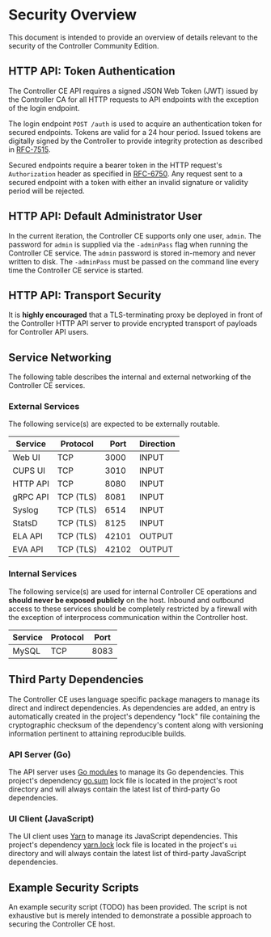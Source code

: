 # Security Overview

This document is intended to provide an overview of details relevant to the
security of the Controller Community Edition.

## HTTP API: Token Authentication

The Controller CE API requires a signed JSON Web Token (JWT) issued by the
Controller CA for all HTTP requests to API endpoints with the exception of the
login endpoint.

The login endpoint `POST /auth` is used to acquire an authentication token for
secured endpoints. Tokens are valid for a 24 hour period. Issued tokens are
digitally signed by the Controller to provide integrity protection as described
in [RFC-7515](https://www.rfc-editor.org/rfc/rfc7515.txt).

Secured endpoints require a bearer token in the HTTP request's `Authorization`
header as specified in [RFC-6750](https://tools.ietf.org/html/rfc6750). Any
request sent to a secured endpoint with a token with either an invalid signature
or validity period will be rejected.

## HTTP API: Default Administrator User

In the current iteration, the Controller CE supports only one user, `admin`. The
password for `admin` is supplied via the `-adminPass` flag when running the
Controller CE service. The `admin` password is stored in-memory and never
written to disk. The `-adminPass` must be passed on the command line every time
the Controller CE service is started.

## HTTP API: Transport Security

It is __highly encouraged__ that a TLS-terminating proxy be deployed in front of
the Controller HTTP API server to provide encrypted transport of payloads for
Controller API users.

## Service Networking

The following table describes the internal and external networking of the
Controller CE services.

### External Services

The following service(s) are expected to be externally routable.

| Service  | Protocol     | Port  | Direction |
| -------- | ------------ | ----  | --------- |
| Web UI   | TCP          | 3000  | INPUT     |
| CUPS UI  | TCP          | 3010  | INPUT     |
| HTTP API | TCP          | 8080  | INPUT     |
| gRPC API | TCP (TLS)    | 8081  | INPUT     |
| Syslog   | TCP (TLS)    | 6514  | INPUT     |
| StatsD   | TCP (TLS)    | 8125  | INPUT     |
| ELA API  | TCP (TLS)    | 42101 | OUTPUT    |
| EVA API  | TCP (TLS)    | 42102 | OUTPUT    |

### Internal Services

The following service(s) are used for internal Controller CE operations and
__should never be exposed publicly__ on the host. Inbound and outbound access to
these services should be completely restricted by a firewall with the exception
of interprocess communication within the Controller host.

| Service | Protocol | Port |
| ------- | -------- | ---- |
| MySQL   | TCP      | 8083 |

## Third Party Dependencies

The Controller CE uses language specific package managers to manage its direct
and indirect dependencies. As dependencies are added, an entry is automatically
created in the project's dependency "lock" file containing the cryptographic
checksum of the dependency's content along with versioning information pertinent
to attaining reproducible builds.

### API Server (Go)

The API server uses [Go modules](https://github.com/golang/go/wiki/Modules) to
manage its Go dependencies. This project's dependency
[go.sum](https://github.com/smartedgemec/controller-ce/blob/master/go.sum) lock
file is located in the project's root directory and will always contain the
latest list of third-party Go dependencies.

### UI Client (JavaScript)

The UI client uses [Yarn](https://yarnpkg.com/) to manage its JavaScript
dependencies. This project's dependency
[yarn.lock](https://github.com/smartedgemec/controller-ce/blob/master/ui/yarn.lock)
lock file is located in the project's `ui` directory and will always contain the
latest list of third-party JavaScript dependencies.

## Example Security Scripts

An example security script (TODO) has been provided. The script is not
exhaustive but is merely intended to demonstrate a possible approach to securing
the Controller CE host.
